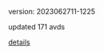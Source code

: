 version: 2023062711-1225

updated 171 avds

[details](https://github.com/0x74f917491bfa7ebfa379/ali_avd_db/blob/master/change_log/2023/06/27/11/1225.txt)